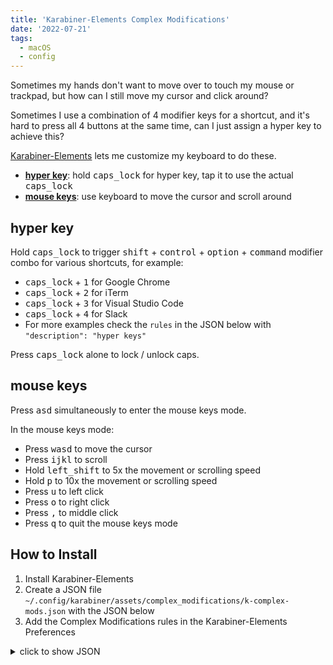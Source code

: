 ```yaml
---
title: 'Karabiner-Elements Complex Modifications'
date: '2022-07-21'
tags:
  - macOS
  - config
---
```


Sometimes my hands don't want to move over to touch my mouse or trackpad, but how can I still move my cursor and click around?

Sometimes I use a combination of 4 modifier keys for a shortcut, and it's hard to press all 4 buttons at the same time, can I just assign a hyper key to achieve this?

[Karabiner-Elements](https://karabiner-elements.pqrs.org/) lets me customize my keyboard to do these.

- [**hyper key**](#hyper-key): hold <kbd>caps_lock</kbd> for hyper key, tap it to use the actual <kbd>caps_lock</kbd>
- [**mouse keys**](#mouse-keys): use keyboard to move the cursor and scroll around

## hyper key

Hold <kbd>caps_lock</kbd> to trigger <kbd>shift</kbd> + <kbd>control</kbd> + <kbd>option</kbd> + <kbd>command</kbd> modifier combo for various shortcuts, for example:

- <kbd>caps_lock</kbd> + <kbd>1</kbd> for Google Chrome
- <kbd>caps_lock</kbd> + <kbd>2</kbd> for iTerm
- <kbd>caps_lock</kbd> + <kbd>3</kbd> for Visual Studio Code
- <kbd>caps_lock</kbd> + <kbd>4</kbd> for Slack
- For more examples check the `rules` in the JSON below with `"description": "hyper keys"`

Press <kbd>caps_lock</kbd> alone to lock / unlock caps.

## mouse keys

Press <kbd>asd</kbd> simultaneously to enter the mouse keys mode.

In the mouse keys mode:

- Press <kbd>wasd</kbd> to move the cursor
- Press <kbd>ijkl</kbd> to scroll
- Hold <kbd>left_shift</kbd> to 5x the movement or scrolling speed
- Hold <kbd>p</kbd> to 10x the movement or scrolling speed
- Press <kbd>u</kbd> to left click
- Press <kbd>o</kbd> to right click
- Press <kbd>,</kbd> to middle click
- Press <kbd>q</kbd> to quit the mouse keys mode

## How to Install

1. Install Karabiner-Elements
2. Create a JSON file `~/.config/karabiner/assets/complex_modifications/k-complex-mods.json` with the JSON below
3. Add the Complex Modifications rules in the Karabiner-Elements Preferences

<details>
<summary>click to show JSON</summary>

```json
{
  "title": "k-complex-mods",
  "rules": [
    {
      "description": "hyper keys",
      "manipulators": [
        {
          "type": "basic",
          "from": {
            "key_code": "caps_lock",
            "modifiers": { "optional": ["any"] }
          },
          "to": [
            {
              "key_code": "left_command",
              "modifiers": ["shift", "control", "option"]
            }
          ],
          "to_if_alone": [{ "key_code": "caps_lock" }]
        },
        {
          "type": "basic",
          "from": {
            "key_code": "1",
            "modifiers": {
              "mandatory": ["shift", "control", "option", "command"]
            }
          },
          "to": [
            {
              "shell_command": "open -a 'Google Chrome'"
            }
          ]
        },
        {
          "type": "basic",
          "from": {
            "key_code": "2",
            "modifiers": {
              "mandatory": ["shift", "control", "option", "command"]
            }
          },
          "to": [
            {
              "shell_command": "open -a 'iTerm'"
            }
          ]
        },
        {
          "type": "basic",
          "from": {
            "key_code": "3",
            "modifiers": {
              "mandatory": ["shift", "control", "option", "command"]
            }
          },
          "to": [
            {
              "shell_command": "open -a 'Visual Studio Code'"
            }
          ]
        },
        {
          "type": "basic",
          "from": {
            "key_code": "4",
            "modifiers": {
              "mandatory": ["shift", "control", "option", "command"]
            }
          },
          "to": [
            {
              "shell_command": "open -a 'Slack'"
            }
          ]
        },
        {
          "type": "basic",
          "from": {
            "key_code": "i",
            "modifiers": {
              "mandatory": ["shift", "control", "option", "command"]
            }
          },
          "to": [
            {
              "key_code": "up_arrow"
            }
          ]
        },
        {
          "type": "basic",
          "from": {
            "key_code": "k",
            "modifiers": {
              "mandatory": ["shift", "control", "option", "command"]
            }
          },
          "to": [
            {
              "key_code": "down_arrow"
            }
          ]
        },
        {
          "type": "basic",
          "from": {
            "key_code": "j",
            "modifiers": {
              "mandatory": ["shift", "control", "option", "command"]
            }
          },
          "to": [
            {
              "key_code": "left_arrow"
            }
          ]
        },
        {
          "type": "basic",
          "from": {
            "key_code": "l",
            "modifiers": {
              "mandatory": ["shift", "control", "option", "command"]
            }
          },
          "to": [
            {
              "key_code": "right_arrow"
            }
          ]
        }
      ]
    },
    {
      "description": "mouse keys mode",
      "manipulators": [
        {
          "type": "basic",
          "from": {
            "modifiers": {
              "optional": ["any"]
            },
            "simultaneous": [
              {
                "key_code": "a"
              },
              {
                "key_code": "s"
              },
              {
                "key_code": "d"
              }
            ]
          },
          "to": [
            {
              "set_variable": {
                "name": "mouse_keys_mode",
                "value": 1
              }
            },
            {
              "set_notification_message": {
                "id": "mouse_keys_mode",
                "text": "mouse keys mode"
              }
            }
          ]
        },
        {
          "type": "basic",
          "from": {
            "key_code": "q",
            "modifiers": { "optional": ["any"] }
          },
          "to": [
            {
              "set_variable": {
                "name": "mouse_keys_mode",
                "value": 0
              }
            },
            {
              "set_notification_message": {
                "id": "mouse_keys_mode",
                "text": ""
              }
            }
          ],
          "conditions": [
            {
              "type": "variable_if",
              "name": "mouse_keys_mode",
              "value": 1
            }
          ]
        },

        {
          "type": "basic",
          "from": {
            "key_code": "w",
            "modifiers": {
              "optional": ["any"]
            }
          },
          "to": [{ "mouse_key": { "y": -700 } }],
          "conditions": [
            {
              "type": "variable_if",
              "name": "mouse_keys_mode",
              "value": 1
            }
          ]
        },
        {
          "type": "basic",
          "from": {
            "key_code": "a",
            "modifiers": {
              "optional": ["any"]
            }
          },
          "to": [{ "mouse_key": { "x": -700 } }],
          "conditions": [
            {
              "type": "variable_if",
              "name": "mouse_keys_mode",
              "value": 1
            }
          ]
        },
        {
          "type": "basic",
          "from": {
            "key_code": "s",
            "modifiers": {
              "optional": ["any"]
            }
          },
          "to": [{ "mouse_key": { "y": 700 } }],
          "conditions": [
            {
              "type": "variable_if",
              "name": "mouse_keys_mode",
              "value": 1
            }
          ]
        },
        {
          "type": "basic",
          "from": {
            "key_code": "d",
            "modifiers": {
              "optional": ["any"]
            }
          },
          "to": [{ "mouse_key": { "x": 700 } }],
          "conditions": [
            {
              "type": "variable_if",
              "name": "mouse_keys_mode",
              "value": 1
            }
          ]
        },

        {
          "type": "basic",
          "from": {
            "key_code": "left_shift",
            "modifiers": {
              "optional": ["any"]
            }
          },
          "to": [{ "mouse_key": { "speed_multiplier": 5.0 } }],
          "conditions": [
            {
              "type": "variable_if",
              "name": "mouse_keys_mode",
              "value": 1
            }
          ]
        },
        {
          "type": "basic",
          "from": {
            "key_code": "p",
            "modifiers": {
              "optional": ["any"]
            }
          },
          "to": [{ "mouse_key": { "speed_multiplier": 10.0 } }],
          "conditions": [
            {
              "type": "variable_if",
              "name": "mouse_keys_mode",
              "value": 1
            }
          ]
        },

        {
          "type": "basic",
          "from": {
            "key_code": "u",
            "modifiers": {
              "optional": ["any"]
            }
          },
          "to": [{ "pointing_button": "button1" }],
          "conditions": [
            {
              "type": "variable_if",
              "name": "mouse_keys_mode",
              "value": 1
            }
          ]
        },
        {
          "type": "basic",
          "from": {
            "key_code": "o",
            "modifiers": {
              "optional": ["any"]
            }
          },
          "to": [{ "pointing_button": "button2" }],
          "conditions": [
            {
              "type": "variable_if",
              "name": "mouse_keys_mode",
              "value": 1
            }
          ]
        },
        {
          "type": "basic",
          "from": {
            "key_code": "comma",
            "modifiers": {
              "optional": ["any"]
            }
          },
          "to": [{ "pointing_button": "button3" }],
          "conditions": [
            {
              "type": "variable_if",
              "name": "mouse_keys_mode",
              "value": 1
            }
          ]
        },

        {
          "type": "basic",
          "from": {
            "key_code": "i",
            "modifiers": {
              "optional": ["any"]
            }
          },
          "to": [{ "mouse_key": { "vertical_wheel": -64 } }],
          "conditions": [
            {
              "type": "variable_if",
              "name": "mouse_keys_mode",
              "value": 1
            }
          ]
        },
        {
          "type": "basic",
          "from": {
            "key_code": "j",
            "modifiers": {
              "optional": ["any"]
            }
          },
          "to": [{ "mouse_key": { "horizontal_wheel": -64 } }],
          "conditions": [
            {
              "type": "variable_if",
              "name": "mouse_keys_mode",
              "value": 1
            }
          ]
        },
        {
          "type": "basic",
          "from": {
            "key_code": "k",
            "modifiers": {
              "optional": ["any"]
            }
          },
          "to": [{ "mouse_key": { "vertical_wheel": 64 } }],
          "conditions": [
            {
              "type": "variable_if",
              "name": "mouse_keys_mode",
              "value": 1
            }
          ]
        },
        {
          "type": "basic",
          "from": {
            "key_code": "l",
            "modifiers": {
              "optional": ["any"]
            }
          },
          "to": [{ "mouse_key": { "horizontal_wheel": 64 } }],
          "conditions": [
            {
              "type": "variable_if",
              "name": "mouse_keys_mode",
              "value": 1
            }
          ]
        },

        {
          "type": "basic",
          "from": {
            "key_code": "h",
            "modifiers": {
              "optional": ["any"]
            }
          },
          "to": [
            {
              "software_function": {
                "set_mouse_cursor_position": {
                  "x": "50%",
                  "y": "50%"
                }
              }
            }
          ],
          "conditions": [
            {
              "type": "variable_if",
              "name": "mouse_keys_mode",
              "value": 1
            }
          ]
        }
      ]
    }
  ]
}
```

</details>

